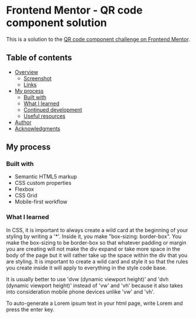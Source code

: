 # Frontend Mentor - QR code component solution

This is a solution to the [QR code component challenge on Frontend Mentor](https://www.frontendmentor.io/challenges/qr-code-component-iux_sIO_H). 
## Table of contents

- [Overview](#overview)
  - [Screenshot](#screenshot)
  - [Links](#links)
- [My process](#my-process)
  - [Built with](#built-with)
  - [What I learned](#what-i-learned)
  - [Continued development](#continued-development)
  - [Useful resources](#useful-resources)
- [Author](#author)
- [Acknowledgments](#acknowledgments)

## My process

### Built with

- Semantic HTML5 markup
- CSS custom properties
- Flexbox
- CSS Grid
- Mobile-first workflow

### What I learned

In CSS, it is important to always create a wild card at the beginning of your styling by writing a '*'. Inside it, you make "box-sizing: border-box". You make the box-sizing to be border-box so that whatever padding or margin you are creating will not make the div expand or take more space in the body of the page but it will rather take up the space within the div that you are styling. It is important to create a wild card and style it so that the rules you create inside it will apply to everything in the style code base.

It is usually better to use 'dvw (dynamic viewport height)' and 'dvh (dynamic viewport height)' instead of 'vw' and 'vh' because it also takes into consideration mobile phone devices unlike 'vw' and 'vh'.

To auto-generate a Lorem ipsum text in your html page, write Lorem and press the enter key.
